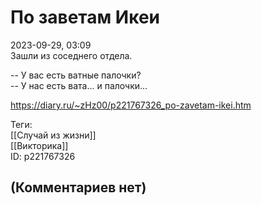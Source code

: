 По заветам Икеи
===============

  
2023-09-29, 03:09  
 Зашли из соседнего отдела.   
   
 -- У вас есть ватные палочки?   
 -- У нас есть вата... и палочки...   
  
<https://diary.ru/~zHz00/p221767326_po-zavetam-ikei.htm>  
  
Теги:  
[[Случай из жизни]]  
[[Викторика]]  
ID: p221767326  


(Комментариев нет)
------------------